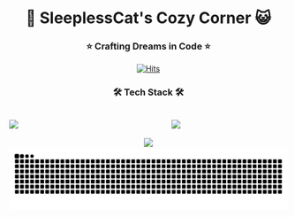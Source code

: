 <div align="center">

# 🌙 SleeplessCat's Cozy Corner 😺
### ⭐ Crafting Dreams in Code ⭐
[![Hits](https://hits.seeyoufarm.com/api/count/incr/badge.svg?url=https%3A%2F%2Fgithub.com%2FJeongseokjin&count_bg=%23B199CD&title_bg=%23B199CD&icon=&icon_color=%23E7E7E7&title=Nighttime%20Friends&edge_flat=true)](https://hits.seeyoufarm.com)


<h3 align="center">🛠 Tech Stack 🛠</h3>

<br/>
<div style="display: flex; gap: 15px; justify-content: center;">
  <img src="https://github-readme-stats.vercel.app/api?username=Jeongseokjin&show_icons=true&theme=material-palenight&hide_border=true&bg_color=F5F0F7&title_color=9F87A6&icon_color=B199CD&text_color=7A6B89" width="400"/>
  <img src="https://github-readme-stats.vercel.app/api/top-langs/?username=Jeongseokjin&layout=compact&theme=material-palenight&hide_border=true&bg_color=F5F0F7&title_color=9F87A6&text_color=7A6B89" width="300"/>
</div>
<br/>

<a href="https://github.com/devxb/gitanimals">
  <img src="https://render.gitanimals.org/farms/Jeongseokjin" width="400"/>
</a>



<img src="https://github.com/Jeongseokjin/Jeongseokjin/blob/output/github-contribution-grid-snake.svg"/>


</div>

